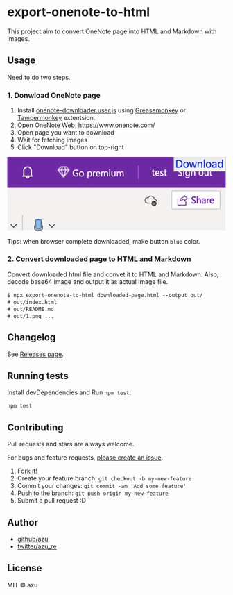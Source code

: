 # export-onenote-to-html

This project aim to convert OneNote page into HTML and Markdown with images.

## Usage

Need to do two steps.

### 1. Donwload OneNote page

1. Install [onenote-downloader.user.js](onenote-downloader.user.js) using [Greasemonkey](https://addons.mozilla.org/ja/firefox/addon/greasemonkey/) or [Tampermonkey](https://chrome.google.com/webstore/detail/tampermonkey/dhdgffkkebhmkfjojejmpbldmpobfkfo?hl=ja) extentsion.
2. Open OneNote Web: <https://www.onenote.com/>
3. Open page you want to download
4. Wait for fetching images
5. Click "Download" button on top-right

![download button](docs/resources/download.png)

Tips: when browser complete downloaded, make button `blue` color.

### 2. Convert downloaded page to HTML and Markdown

Convert downloaded html file and convet it to HTML and Markdown.
Also, decode base64 image and output it as actual image file.

```
$ npx export-onenote-to-html downloaded-page.html --output out/ 
# out/index.html
# out/README.md
# out/1.png ...
```

## Changelog

See [Releases page](https://github.com/azu/export-onenote-to-html/releases).

## Running tests

Install devDependencies and Run `npm test`:

    npm test

## Contributing

Pull requests and stars are always welcome.

For bugs and feature requests, [please create an issue](https://github.com/azu/export-onenote-to-html/issues).

1. Fork it!
2. Create your feature branch: `git checkout -b my-new-feature`
3. Commit your changes: `git commit -am 'Add some feature'`
4. Push to the branch: `git push origin my-new-feature`
5. Submit a pull request :D

## Author

- [github/azu](https://github.com/azu)
- [twitter/azu_re](https://twitter.com/azu_re)

## License

MIT © azu
